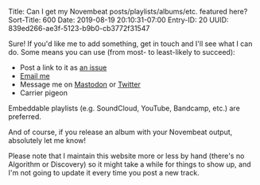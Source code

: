 Title: Can I get my Novembeat posts/playlists/albums/etc. featured here?
Sort-Title: 600
Date: 2019-08-19 20:10:31-07:00
Entry-ID: 20
UUID: 839ed266-ae3f-5123-b9b0-cb3772f31547

Sure! If you'd like me to add something, get in touch and I'll see what I can do. Some means you can use (from most- to least-likely to succeed):

* Post a link to it as [an issue](https://github.com/fluffy-critter/novembeat.com/issues)
* [Email me](mailto:fluffy-novembeat%40b%65esbuzz.biz)
* Message me on [Mastodon](https://queer.party/@fluffy) or [Twitter](https://twitter.com/fluffy)
* Carrier pigeon

Embeddable playlists (e.g. SoundCloud, YouTube, Bandcamp, etc.) are preferred.

And of course, if you release an album with your Novembeat output, absolutely let me know!

Please note that I maintain this website more or less by hand (there's no Algorithm or Discovery) so it might take a while for things to show up, and I'm not going to update it every time you post a new track.
